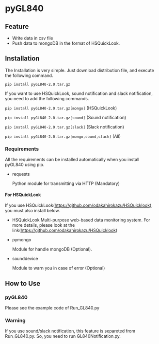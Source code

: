 # pyGL840

## Feature

- Write data in csv file
- Push data to mongoDB in the format of HSQuickLook.

## Installation

The Installation is very simple. Just download distribution file, and execute the following command.

  `pip install pyGL840-2.0.tar.gz`
  
If you want to use HSQuickLook, sound notification and slack notification, you need to add the following commands.

  `pip install pyGL840-2.0.tar.gz[mongo]` (HSQuickLook)

  `pip install pyGL840-2.0.tar.gz[sound]` (Sound notification)
  
  `pip install pyGL840-2.0.tar.gz[slack]` (Slack notification)
  
  `pip install pyGL840-2.0.tar.gz[mongo,sound,slack]` (All)

### Requirements

All the requirements can be installed automatically when you install pyGL840 using pip.

- requests

  Python module for transmitting via HTTP (Mandatory)

#### For HSQuickLook

If you use HSQuickLook(<https://github.com/odakahirokazu/HSQuicklook>), you must also install below.

- HSQuickLook
  Multi-purpose web-based data monitoring system. For more details, please look at the link(<https://github.com/odakahirokazu/HSQuicklook>)

- pymongo

  Module for handle mongoDB (Optional).
  
- sounddevice
  
  Module to warn you in case of error (Optional)
  
## How to Use

### pyGL840

Please see the example code of Run_GL840.py

### Warning

If you use sound/slack notification, this feature is separeted from Run_GL840.py. So, you need to run GL840Notification.py.
